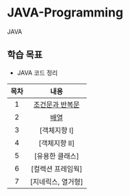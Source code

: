 # JAVA-Programming
JAVA

## 학습 목표
- JAVA 코드 정리

| 목차 | 내용 |
|:---:|:---:|
| 1 |  [조건문과 반복문]() |
| 2 | [배열]()|
| 3 | [객체지향 I] |
| 4 | [객체지향 II] |
| 5 | [유용한 클래스] |
| 6 | [컬렉션 프레임웍] |
| 7 | [지네릭스, 열거형] |

